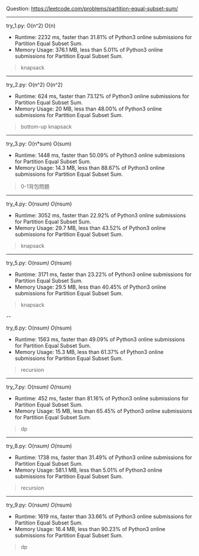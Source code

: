 Question: https://leetcode.com/problems/partition-equal-subset-sum/

---

try_1.py: O(n^2) O(n)
* Runtime: 2232 ms, faster than 31.81% of Python3 online submissions for Partition Equal Subset Sum.
* Memory Usage: 376.1 MB, less than 5.01% of Python3 online submissions for Partition Equal Subset Sum.

> knapsack

---

try_2.py: O(n^2) O(n^2)
* Runtime: 624 ms, faster than 73.12% of Python3 online submissions for Partition Equal Subset Sum.
* Memory Usage: 20 MB, less than 48.00% of Python3 online submissions for Partition Equal Subset Sum.

> bottom-up knapsack

---

try_3.py: O(n*sum) O(sum)

* Runtime: 1448 ms, faster than 50.09% of Python3 online submissions for Partition Equal Subset Sum.
* Memory Usage: 14.3 MB, less than 88.67% of Python3 online submissions for Partition Equal Subset Sum.

> 0-1背包問題

---

try_4.py: O(n*sum) O(n*sum)

* Runtime: 3052 ms, faster than 22.92% of Python3 online submissions for Partition Equal Subset Sum.
* Memory Usage: 29.7 MB, less than 43.52% of Python3 online submissions for Partition Equal Subset Sum.

> knapsack

---

try_5.py: O(n*sum) O(n*sum)

* Runtime: 3171 ms, faster than 23.22% of Python3 online submissions for Partition Equal Subset Sum.
* Memory Usage: 29.5 MB, less than 40.45% of Python3 online submissions for Partition Equal Subset Sum.

> knapsack

--

try_6.py: O(n*sum) O(n*sum)

* Runtime: 1563 ms, faster than 49.09% of Python3 online submissions for Partition Equal Subset Sum.
* Memory Usage: 15.3 MB, less than 61.37% of Python3 online submissions for Partition Equal Subset Sum.

> recursion

---

try_7.py: O(n*sum) O(n*sum)

* Runtime: 452 ms, faster than 81.16% of Python3 online submissions for Partition Equal Subset Sum.
* Memory Usage: 15 MB, less than 65.45% of Python3 online submissions for Partition Equal Subset Sum.

> dp

---

try_8.py: O(n*sum) O(n*sum)

* Runtime: 1738 ms, faster than 31.49% of Python3 online submissions for Partition Equal Subset Sum.
* Memory Usage: 581.1 MB, less than 5.01% of Python3 online submissions for Partition Equal Subset Sum.

> recursion

---

try_9.py: O(n*sum) O(n*sum)

* Runtime: 1619 ms, faster than 33.66% of Python3 online submissions for Partition Equal Subset Sum.
* Memory Usage: 16.4 MB, less than 90.23% of Python3 online submissions for Partition Equal Subset Sum.

> dp
